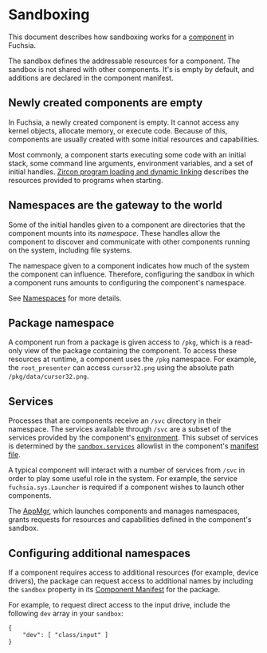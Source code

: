# Sandboxing

This document describes how sandboxing works for a [component](/docs/glossary.md#component)
in Fuchsia.

The sandbox defines the addressable resources for a component. The sandbox is
not shared with other components. It's is empty by default, and additions are
declared in the component manifest.

## Newly created components are empty

In Fuchsia, a newly created component is empty. It cannot
access any kernel objects, allocate memory, or execute code.
Because of this, components are usually created with some
initial resources and capabilities.

Most commonly, a component starts executing some code with an initial stack, some
command line arguments, environment variables, and a set of initial handles.
[Zircon program loading and dynamic linking](/docs/concepts/booting/program_loading.md) describes
the resources provided to programs when starting.

## Namespaces are the gateway to the world

Some of the initial handles given to a component are directories that the component
mounts into its _namespace_. These handles allow the component to discover and
communicate with other components running on the system, including file systems.

The namespace given to a component indicates how much of the system the
component can influence. Therefore, configuring the sandbox in which a component
runs amounts to configuring the component's namespace.

See [Namespaces](/docs/concepts/framework/namespaces.md) for more details.

## Package namespace

A component run from a package is given access to
`/pkg`, which is a read-only view of the package containing the component. To
access these resources at runtime, a component uses the `/pkg` namespace. For
example, the `root_presenter` can access `cursor32.png` using the absolute path
`/pkg/data/cursor32.png`.

## Services

Processes that are components receive an `/svc`
directory in their namespace. The services available through `/svc` are a
subset of the services provided by the component's
[environment](/docs/glossary.md#environment). This subset of services is determined by the
[`sandbox.services`](/docs/concepts/components/v1/component_manifests.md#sandbox) allowlist in the
component's [manifest file](/docs/concepts/components/v1/component_manifests.md).

A typical component will interact with a number of services from `/svc` in
order to play some useful role in the system. For example, the service
`fuchsia.sys.Launcher` is required if a component wishes to launch other
components.

The [AppMgr](/docs/glossary.md#appmgr), which launches components and manages namespaces,
grants requests for resources and capabilities defined in the component's sandbox.

## Configuring additional namespaces

If a component requires access to additional resources (for example, device drivers),
the package can request access to additional names by including the `sandbox`
property in its [Component Manifest](/docs/concepts/components/v1/component_manifests.md)
for the package.

For example, to request direct access to the input drive,
include the following `dev` array in your `sandbox`:

```
{
    "dev": [ "class/input" ]
}
```
